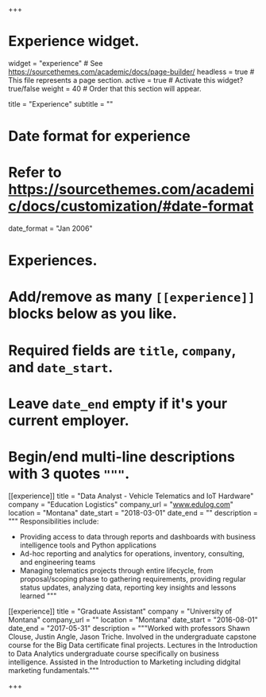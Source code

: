 +++
# Experience widget.
widget = "experience"  # See https://sourcethemes.com/academic/docs/page-builder/
headless = true  # This file represents a page section.
active = true  # Activate this widget? true/false
weight = 40  # Order that this section will appear.

title = "Experience"
subtitle = ""

# Date format for experience
#   Refer to https://sourcethemes.com/academic/docs/customization/#date-format
date_format = "Jan 2006"

# Experiences.
#   Add/remove as many `[[experience]]` blocks below as you like.
#   Required fields are `title`, `company`, and `date_start`.
#   Leave `date_end` empty if it's your current employer.
#   Begin/end multi-line descriptions with 3 quotes `"""`.
[[experience]]
  title = "Data Analyst - Vehicle Telematics and IoT Hardware"
  company = "Education Logistics"
  company_url = "www.edulog.com"
  location = "Montana"
  date_start = "2018-03-01"
  date_end = ""
  description = """
  Responsibilities include:
  
  * Providing access to data through reports and dashboards with business intelligence tools and Python applications
  * Ad-hoc reporting and analytics for operations, inventory, consulting, and engineering teams
  * Managing telematics projects through entire lifecycle, from proposal/scoping phase to gathering requirements, providing regular status updates, analyzing data, reporting key insights and lessons learned
  """

[[experience]]
  title = "Graduate Assistant"
  company = "University of Montana"
  company_url = ""
  location = "Montana"
  date_start = "2016-08-01"
  date_end = "2017-05-31"
  description = """Worked with professors Shawn Clouse, Justin Angle, Jason Triche.  Involved in the undergraduate capstone course for the Big Data certificate final projects.  Lectures in the Introduction to Data Analytics undergraduate course specifically on business intelligence.  Assisted in the Introduction to Marketing including didgital marketing fundamentals."""

+++
